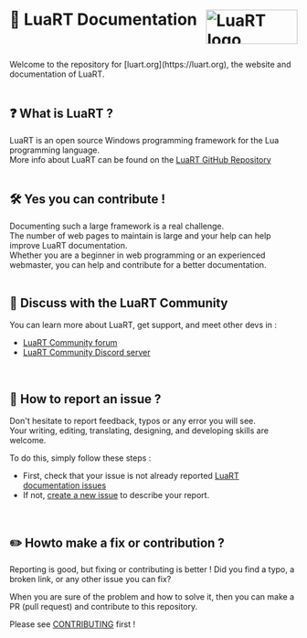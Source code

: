 
# :book: LuaRT Documentation <picture><img align="right"  width=160 height=60 valign="center"  src="https://luart.org/img/logo.svg"  alt="LuaRT logo"  /></picture>
<br/>
<br/>
Welcome to the repository for [luart.org](https://luart.org), the website and documentation of LuaRT.
<br/>
<br/>

## :question: What is LuaRT ?

LuaRT is an open source Windows programming framework for the Lua programming language.
\
More info about LuaRT can be found on the [LuaRT GitHub Repository](https://github.com/samyeyo/LuaRT)
<br/>
<br/>

## :hammer_and_wrench: Yes you can contribute !

Documenting such a large framework is a real challenge.
\
The number of web pages to maintain is large and your help can help improve LuaRT documentation.
\
Whether you are a beginner in web programming or an experienced webmaster, you can help and contribute for a better documentation.
<br/>
<br/>

## :speech_balloon: Discuss with the LuaRT Community

You can learn more about LuaRT, get support, and meet other devs in :

- [LuaRT Community forum](https://community.luart.org)
- [LuaRT Community Discord server](https://discord.gg/XJJxQufmvh)
<br/>

## :scroll: How to report an issue ?

Don't hesitate to report feedback, typos or any error you will see.
\
Your writing, editing, translating, designing, and developing skills are welcome.

To do this, simply follow these steps :

- First, check that your issue is not already reported [LuaRT documentation issues](https://github.com/samyeyo/LuaRT-documentation/issues)
- If not, [create a new issue](https://github.com/samyeyo/LuaRT-documentation/issues/new) to describe your report.
<br/>

## :pencil2: Howto make a fix or contribution ?

Reporting is good, but fixing or contributing is better !
Did you find a typo, a broken link, or any other issue you can fix?

When you are sure of the problem and how to solve it, then you can make a PR (pull request) and contribute to this repository.

Please see [CONTRIBUTING](https://github.com/samyeyo/LuaRT-documentation/blob/main/CONTRIBUTING.md) first !

